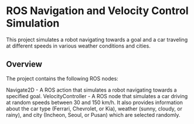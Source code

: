 # ROS Navigation and Velocity Control Simulation
This project simulates a robot navigating towards a goal and a car traveling at different speeds in various weather conditions and cities.

## Overview
The project contains the following ROS nodes:

Navigate2D - A ROS action that simulates a robot navigating towards a specified goal.
VelocityController - A ROS node that simulates a car driving at random speeds between 30 and 150 km/h. It also provides information about the car type (Ferrari, Chevrolet, or Kia), weather (sunny, cloudy, or rainy), and city (Incheon, Seoul, or Pusan) which are selected randomly.

